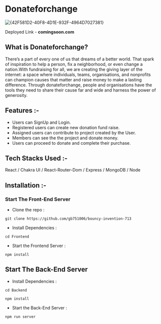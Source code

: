 # Donateforchange
![{42F581D2-40F8-4D1E-932F-4964D7027381}](https://github.com/gb751006/bouncy-invention-713/assets/119648587/e1192e0f-d982-4044-8bfc-284a3bf1853a)

Deployed Link - **comingsoon.com**

## What is Donateforchange?

There’s a part of every one of us that dreams of a better world. That spark of inspiration to help a person, fix a neighborhood, or even change a nation.With fundraising for all, we are creating the giving layer of the internet: a space where individuals, teams, organisations, and nonprofits can champion causes that matter and raise money to make a lasting difference. Through donateforchange, people and organisations have the tools they need to share their cause far and wide and harness the power of generosity.

## Features :-

- Users can SignUp and Login.
- Registered users can create new donation fund raise.
- Assigned users can contribute to project created by the User.
- Members can see the  the project and donate money.
- Users can proceed to donate and complete their purchase.


## Tech Stacks Used :-

React  / Chakra UI / React-Router-Dom / Express / MongoDB / Node

## Installation :-

### Start The Front-End Server

- Clone the repo :
```
git clone https://github.com/gb751006/bouncy-invention-713
```
- Install Dependencies :
```
cd Frontend
```
- Start the Frontend Server :
```
npm install
```



## Start The Back-End Server
- Install Dependencies :
```
cd Backend
```
```
npm install
```

- Start the Back-End Server :
```
npm run server
```
